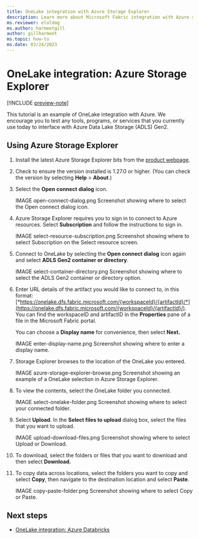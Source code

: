 ```yaml
---
title: OneLake integration with Azure Storage Explorer
description: Learn more about Microsoft Fabric integration with Azure services, specifically how to use Azure Storage Explorer.
ms.reviewer: eloldag
ms.author: harmeetgill
author: gillharmeet
ms.topic: how-to
ms.date: 03/24/2023
---
```


# OneLake integration: Azure Storage Explorer

[!INCLUDE [preview-note](../includes/preview-note.md)]

This tutorial is an example of OneLake integration with Azure. We encourage you to test any tools, programs, or services that you currently use today to interface with Azure Data Lake Storage (ADLS) Gen2.

## Using Azure Storage Explorer

1. Install the latest Azure Storage Explorer bits from the [product webpage](https://azure.microsoft.com/features/storage-explorer/).

1. Check to ensure the version installed is 1.27.0 or higher. (You can check the version by selecting **Help** > **About**.)

1. Select the **Open** **connect** **dialog** icon.

   IMAGE open-connect-dialog.png Screenshot showing where to select the Open connect dialog icon.

1. Azure Storage Explorer requires you to sign in to connect to Azure resources. Select **Subscription** and follow the instructions to sign in.

   IMAGE select-resource-subscription.png Screenshot showing where to select Subscription on the Select resource screen.

1. Connect to OneLake by selecting the **Open connect dialog** icon again and select **ADLS Gen2 container or directory**.

   IMAGE select-container-directory.png Screenshot showing where to select the ADLS Gen2 container or directory option.

1. Enter URL details of the artifact you would like to connect to, in this format: [*https://onelake.dfs.fabric.microsoft.com/{workspaceId}/{artifactId}/*](https://onelake.dfs.fabric.microsoft.com/{workspaceId}/{artifactId}/). You can find the workspaceID and artifactID in the **Properties** pane of a file in the Microsoft Fabric portal.

   You can choose a **Display name** for convenience, then select **Next.**

   IMAGE enter-display-name.png Screenshot showing where to enter a display name.

1. Storage Explorer browses to the location of the OneLake you entered.

   IMAGE azure-storage-explorer-browse.png Screenshot showing an example of a OneLake selection in Azure Storage Explorer.

1. To view the contents, select the OneLake folder you connected.

   IMAGE select-onelake-folder.png Screenshot showing where to select your connected folder.

1. Select **Upload**. In the **Select files to upload** dialog box, select the files that you want to upload.

   IMAGE upload-download-files.png Screenshot showing where to select Upload or Download.

1. To download, select the folders or files that you want to download and then select **Download.**

1. To copy data across locations, select the folders you want to copy and select **Copy**, then navigate to the destination location and select **Paste**.

   IMAGE copy-paste-folder.png Screenshot showing where to select Copy or Paste.

## Next steps

- [OneLake integration: Azure Databricks](onelake-azure-databricks.md)
